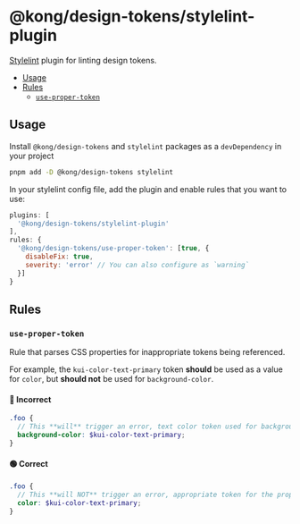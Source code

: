 # @kong/design-tokens/stylelint-plugin

[Stylelint](https://github.com/stylelint/stylelint) plugin for linting design tokens.

- [Usage](#usage)
- [Rules](#rules)
  - [`use-proper-token`](#use-proper-token)

## Usage

Install `@kong/design-tokens` and `stylelint` packages as a `devDependency` in your project

```sh
pnpm add -D @kong/design-tokens stylelint
```

In your stylelint config file, add the plugin and enable rules that you want to use:

```javascript
plugins: [
  '@kong/design-tokens/stylelint-plugin'
],
rules: {
  '@kong/design-tokens/use-proper-token': [true, {
    disableFix: true,
    severity: 'error' // You can also configure as `warning`
  }]
}
```

## Rules

### `use-proper-token`

Rule that parses CSS properties for inappropriate tokens being referenced.

For example, the `kui-color-text-primary` token **should** be used as a value for `color`, but **should not** be used for `background-color`.

#### :red_circle: Incorrect

```scss
.foo {
  // This **will** trigger an error, text color token used for background-color property
  background-color: $kui-color-text-primary;
}
```

#### :green_circle: Correct

```scss
.foo {
  // This **will NOT** trigger an error, appropriate token for the property
  color: $kui-color-text-primary;
}
```
